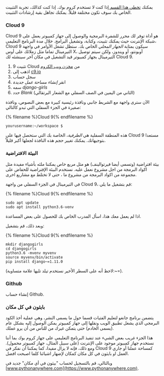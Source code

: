 يمكنك [تخطي هذا القسم ](http://tutorial.djangogirls.org/en/installation/#install-python) إذا كنت لا تستخدم كروم بوك. إذا كنت كذالك، تجربة التثبيت الخاص بك سوف تكون مختلفة قليلاً. يمكنك تجاهل بقية إرشادات التثبيت.

### Cloud 9

Cloud 9 هو أداة توفر لك محرر للشفرة البرمجية والوصول إلى جهاز كمبيوتر يعمل على شبكة الإنترنت حيث يمكنك تثبيت، وكتابة، وتشغيل البرامج. خلال مدة البرنامج التعليمي، Cloud 9 سيكون بمثابة *الجهاز المحلي* الخاص بك. ستظل تشغل الأوامر في واجهة التيرمينال تماما مثل زملائك على أوس X، أوبونتو، أو ويندوز، ولكن سيتم توصيل التيرمينال بجهاز كمبيوتر قيد التشغيل في مكان آخر سينشئه لك Cloud 9.

1. تثبيت 9 Cloud من [مخزن ويب الكروم ](https://chrome.google.com/webstore/detail/cloud9/nbdmccoknlfggadpfkmcpnamfnbkmkcp)
2. اذهب إلى [c9.io](https://c9.io)
3. سجل حساب
4. انقر *إنشاء مساحة عمل جديدة*
5. سمه *django-girls*
6. حدد *Blank* (الثاني من اليمين في الصف السفلي مع الشعار البرتقالي)

الآن سترى واجهة مع الشريط جانبي ونافذة رئيسية كبيرة مع بعض النصوص، ونافذة صغيرة في الجزء السفلي التي تبدو كالتالي:

{% filename %}Cloud 9{% endfilename %}

    yourusername:~/workspace $
    

هذه المنطقة السفلية هي *الطرفية*، الخاصة بك التي ستحصل فيها علي Cloud 9 مستعدا بتوجيهاتك. يمكنك تغيير حجم هذه النافذة لجعلها أكبر قليلاً.

### البيئة الافتراضية

بيئة افتراضية (وتسمى أيضا فيرتوالينف) هو مثل مربع خاص يمكننا ملئه بأشياء مفيدة مثل اكواد البرمجة من اجل مشروع نعمل عليه. نستخدم البيئة الإفتراضية للحفاض على مجموعة من اكواد البرمجة من مشروع ما ، حتى لا تختلط مع مشاريع اخرى.

في التيرمينال في الجزء السفلي من واجهة Cloud 9، قم بتشغيل ما يلي:

{% filename %}Cloud 9{% endfilename %}

    sudo apt update
    sudo apt install python3.6-venv
    

اذا لم يعمل معك هذا، اسأل المدرب الخاص بك للحصول على بعض المساعدة.

وبعد ذلك، قم بتشغيل:

{% filename %}Cloud 9{% endfilename %}

    mkdir djangogirls
    cd djangogirls
    python3.6 -mvenv myvenv
    source myvenv/bin/activate
    pip install django~=1.11.0
    

(لاحظ أنه على السطر الأخير نستخدم تيلد تليها علامة متساوية:~=).

### Github

إنشاء حساب </a>Github.</p> 

### بايثون في كل مكان

يتضمن برنامج جانغو لتعليم الفتيات قسما حول ما يسمى النشر، وهي عملية أخذ الكود البرمجي الذي يشغل تطبيق الويب ونقلها إلى جهاز كمبيوتر يمكن الوصول إليه بشكل عام (يسمى الخادم) حتى يتمكن غيرك من للناس من أن يرو عملك.

هذا الجزء غريب بعض الشيء عند تنفيذ البرنامج التعليمي على جهاز كروم بوك بما أننا نستخدم جهاز كمبيوتر موجود على الإنترنت (على سبيل المثال، جهاز كمبيوتر محمول). ومع ذلك، فإنه لا يزال مفيدا، كما يمكننا أن نفكر في Cloud 9 كمساحة عملنا أو جاري العمل او بايثون في كل مكان كمكان لإضهار اشيائنا كلما اصبحت افضل.

وبالتالي، قم بالتسجيل لحساب "بيثون في أي مكان" جديد في [www.pythonanywhere.com](https://www.pythonanywhere.com).
